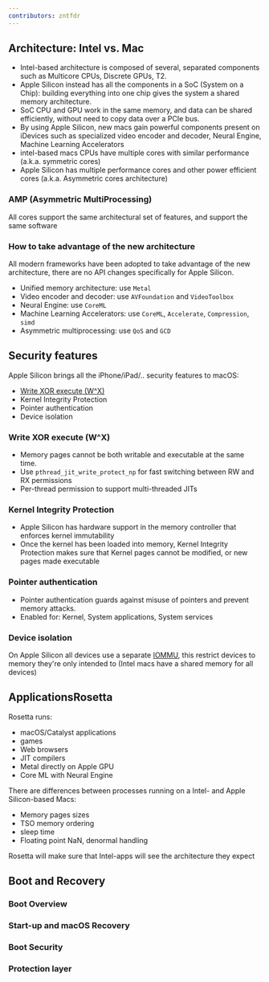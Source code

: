 ```yaml
---
contributors: zntfdr
---
```


## Architecture: Intel vs. Mac

- Intel-based architecture is composed of several, separated components such as Multicore CPUs, Discrete GPUs, T2.
- Apple Silicon instead has all the components in a SoC (System on a Chip): building everything into one chip gives the system a shared memory architecture. 
- SoC CPU and GPU work in the same memory, and data can be shared efficiently, without need to copy data over a PCIe bus.
- By using Apple Silicon, new macs gain powerful components present on iDevices such as specialized video encoder and decoder, Neural Engine, Machine Learning Accelerators
- intel-based macs CPUs have multiple cores with similar performance (a.k.a. symmetric cores)
- Apple Silicon has multiple performance cores and other power efficient cores (a.k.a. Asymmetric cores architecture)

### AMP (Asymmetric MultiProcessing)

All cores support the same architectural set of features, and support the same software

### How to take advantage of the new architecture

All modern frameworks have been adopted to take advantage of the new architecture, there are no API changes specifically for Apple Silicon.

- Unified memory architecture: use `Metal`
- Video encoder and decoder: use `AVFoundation` and `VideoToolbox`
- Neural Engine: use `CoreML`
- Machine Learning Accelerators: use `CoreML`, `Accelerate`, `Compression`, `simd`
- Asymmetric multiprocessing: use `QoS` and `GCD`

## Security features

Apple Silicon brings all the iPhone/iPad/.. security features to macOS:

- [Write XOR execute (W^X)][JIT]
- Kernel Integrity Protection
- Pointer authentication
- Device isolation

### Write XOR execute (W^X)

- Memory pages cannot be both writable and executable at the same time.
- Use `pthread_jit_write_protect_np` for fast switching between RW and RX permissions
- Per-thread permission to support multi-threaded JITs

### Kernel Integrity Protection

- Apple Silicon has hardware support in the memory controller that enforces kernel immutability
- Once the kernel has been loaded into memory, Kernel Integrity Protection makes sure that Kernel pages cannot be modified, or new pages made executable

### Pointer authentication

- Pointer authentication guards against misuse of pointers and prevent memory attacks.
- Enabled for: Kernel, System applications, System services

### Device isolation

On Apple Silicon all devices use a separate [IOMMU][IOMMU], this restrict devices to memory they're only intended to (Intel macs have a shared memory for all devices)

## ApplicationsRosetta

Rosetta runs:

- macOS/Catalyst applications
- games
- Web browsers
- JIT compilers
- Metal directly on Apple GPU
- Core ML with Neural Engine

There are differences between processes running on a Intel- and Apple Silicon-based Macs:

- Memory pages sizes
- TSO memory ordering
- sleep time
- Floating point NaN, denormal handling

Rosetta will make sure that Intel-apps will see the architecture they expect

## Boot and Recovery

### Boot Overview
### Start-up and macOS Recovery
### Boot Security
### Protection layer

[JIT]: https://developer.apple.com/documentation/apple_silicon/porting_just-in-time_compilers_to_apple_silicon
[IOMMU]: https://en.wikipedia.org/wiki/Input–output_memory_management_unit